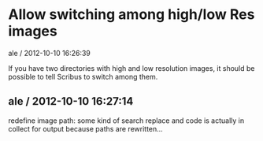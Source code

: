 
# Allow switching among high/low Res images

ale / 2012-10-10 16:26:39

If you have two directories with high and low resolution images, it should be possible to tell Scribus to switch among them.

## ale / 2012-10-10 16:27:14

redefine image path: some kind of search replace and code is actually in collect for output because paths are rewritten...
